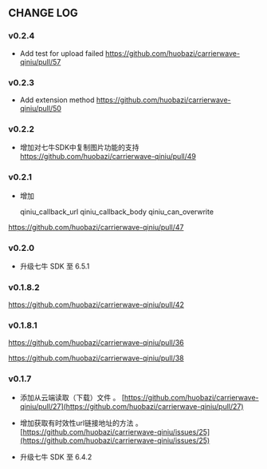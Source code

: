 
## CHANGE LOG

### v0.2.4

- Add test for upload failed
https://github.com/huobazi/carrierwave-qiniu/pull/57

### v0.2.3

- Add extension method
https://github.com/huobazi/carrierwave-qiniu/pull/50

### v0.2.2

- 增加对七牛SDK中复制图片功能的支持
https://github.com/huobazi/carrierwave-qiniu/pull/49

### v0.2.1

- 增加

    qiniu_callback_url
    qiniu_callback_body
    qiniu_can_overwrite

https://github.com/huobazi/carrierwave-qiniu/pull/47

### v0.2.0

- 升级七牛 SDK 至 6.5.1

### v0.1.8.2

https://github.com/huobazi/carrierwave-qiniu/pull/42

### v0.1.8.1

https://github.com/huobazi/carrierwave-qiniu/pull/36

https://github.com/huobazi/carrierwave-qiniu/pull/38

### v0.1.7

- 添加从云端读取（下载）文件  。 [https://github.com/huobazi/carrierwave-qiniu/pull/27](https://github.com/huobazi/carrierwave-qiniu/pull/27)

- 增加获取有时效性url链接地址的方法 。 [https://github.com/huobazi/carrierwave-qiniu/issues/25](https://github.com/huobazi/carrierwave-qiniu/issues/25)

- 升级七牛 SDK 至 6.4.2

